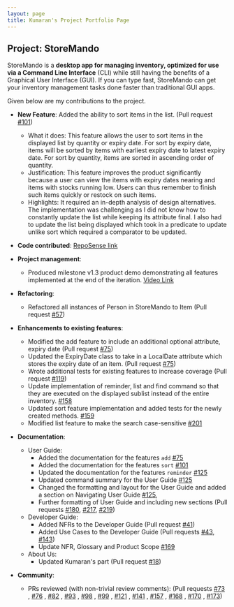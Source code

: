 ```yaml
---
layout: page
title: Kumaran's Project Portfolio Page
---
```


## Project: StoreMando

StoreMando is a **desktop app for managing inventory, optimized for use via a Command Line Interface** (CLI) while still
having the benefits of a Graphical User Interface (GUI). If you can type fast, StoreMando can get your inventory
management tasks done faster than traditional GUI apps.

Given below are my contributions to the project.

* **New Feature**: Added the ability to sort items in the list.
  (Pull request [\#101](https://github.com/AY2021S2-CS2103T-W10-2/tp/pull/101))
    * What it does: This feature allows the user to sort items in the displayed list by quantity or expiry date. 
      For sort by expiry date, items will be sorted by items with earliest expiry date to latest expiry date. 
      For sort by quantity, items are sorted in ascending order of quantity.
    * Justification: This feature improves the product significantly because a user can view the items with expiry dates
      nearing and items with stocks running low. Users can thus remember to finish such items quickly or restock on 
      such items.
    * Highlights: It required an in-depth analysis of design alternatives. The implementation was challenging as I did 
      not know how to constantly update the list while keeping its attribute final. I also had to update the list being 
      displayed which took in a predicate to update unlike sort which required a comparator to be updated.


* **Code contributed**: [RepoSense link](https://nus-cs2103-ay2021s2.github.io/tp-dashboard/?search=kumsssss&sort=groupTitle&sortWithin=title&timeframe=commit&mergegroup=&groupSelect=groupByRepos&breakdown=true&checkedFileTypes=docs~functional-code~test-code~other&since=2021-02-19)

* **Project management**:
    * Produced milestone v1.3 product demo demonstrating all features implemented at the end of the iteration. [Video Link](https://youtu.be/ci2me0pkEsY)

* **Refactoring**:
    * Refactored all instances of Person in StoreMando to Item 
      (Pull request [\#57](https://github.com/AY2021S2-CS2103T-W10-2/tp/pull/57))

* **Enhancements to existing features**:
    * Modified the add feature to include an additional optional attribute, expiry date 
      (Pull request [\#75](https://github.com/AY2021S2-CS2103T-W10-2/tp/pull/75))
    * Updated the ExpiryDate class to take in a LocalDate attribute which stores the expiry date of an item.
      (Pull request [\#75](https://github.com/AY2021S2-CS2103T-W10-2/tp/pull/75))   
    * Wrote additional tests for existing features to increase coverage
      (Pull request [\#119](https://github.com/AY2021S2-CS2103T-W10-2/tp/pull/119))
    * Update implementation of reminder, list and find command so that they are executed on the displayed sublist 
      instead of the entire inventory. [\#158](https://github.com/AY2021S2-CS2103T-W10-2/tp/pull/158)
    * Updated sort feature implementation and added tests for the newly created methods. [\#159](https://github.com/AY2021S2-CS2103T-W10-2/tp/pull/159)  
    * Modified list feature to make the search case-sensitive [\#201](https://github.com/AY2021S2-CS2103T-W10-2/tp/pull/201)
* **Documentation**:
    * User Guide:
        * Added the documentation for the features `add` [\#75](https://github.com/AY2021S2-CS2103T-W10-2/tp/pull/75)
        * Added the documentation for the features `sort` [\#101](https://github.com/AY2021S2-CS2103T-W10-2/tp/pull/101)
        * Updated the documentation for the features `reminder`
          [\#125](https://github.com/AY2021S2-CS2103T-W10-2/tp/pull/125)
        * Updated command summary for the User Guide [\#125](https://github.com/AY2021S2-CS2103T-W10-2/tp/pull/125)
        * Changed the formatting and layout for the User Guide and added a section on Navigating User Guide 
          [\#125](https://github.com/AY2021S2-CS2103T-W10-2/tp/pull/125),
        * Further formatting of User Guide and including new sections (Pull requests [\#180](https://github.com/AY2021S2-CS2103T-W10-2/tp/pull/180), 
          [\#217](https://github.com/AY2021S2-CS2103T-W10-2/tp/pull/217),
          [\#219](https://github.com/AY2021S2-CS2103T-W10-2/tp/pull/219))
    * Developer Guide:
        * Added NFRs to the Developer Guide (Pull request [\#41](https://github.com/AY2021S2-CS2103T-W10-2/tp/pull/41))
        * Added Use Cases to the Developer Guide 
          (Pull requests [\#43](https://github.com/AY2021S2-CS2103T-W10-2/tp/pull/43),
          [\#143](https://github.com/AY2021S2-CS2103T-W10-2/tp/pull/143))
        * Update NFR, Glossary and Product Scope [\#169](https://github.com/AY2021S2-CS2103T-W10-2/tp/pull/169)   
    * About Us:
        * Updated Kumaran's part (Pull request [\#18](https://github.com/AY2021S2-CS2103T-W10-2/tp/pull/18))

* **Community**:
    * PRs reviewed (with non-trivial review comments): (Pull requests 
      [\#73](https://github.com/AY2021S2-CS2103T-W10-2/tp/pull/73)
      , [\#76](https://github.com/AY2021S2-CS2103T-W10-2/tp/pull/76)
      , [\#82](https://github.com/AY2021S2-CS2103T-W10-2/tp/pull/82)
      , [\#93](https://github.com/AY2021S2-CS2103T-W10-2/tp/pull/93)
      , [\#98](https://github.com/AY2021S2-CS2103T-W10-2/tp/pull/98)
      , [\#99](https://github.com/AY2021S2-CS2103T-W10-2/tp/pull/99)
      , [\#121](https://github.com/AY2021S2-CS2103T-W10-2/tp/pull/121)
      , [\#141](https://github.com/AY2021S2-CS2103T-W10-2/tp/pull/141)
      , [\#157](https://github.com/AY2021S2-CS2103T-W10-2/tp/pull/157)
      , [\#168](https://github.com/AY2021S2-CS2103T-W10-2/tp/pull/168)
      , [\#170](https://github.com/AY2021S2-CS2103T-W10-2/tp/pull/170)
      , [\#173](https://github.com/AY2021S2-CS2103T-W10-2/tp/pull/173))
      